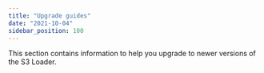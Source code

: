 ```yaml
---
title: "Upgrade guides"
date: "2021-10-04"
sidebar_position: 100
---
```


This section contains information to help you upgrade to newer versions of the S3 Loader.
